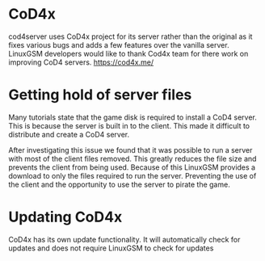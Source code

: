 # CoD4x
cod4server uses CoD4x project for its server rather than the original as it fixes various bugs and adds a few features over the vanilla server. LinuxGSM developers would like to thank Cod4x team for there work on improving CoD4 servers.
https://cod4x.me/

# Getting hold of server files
Many tutorials state that the game disk is required to install a CoD4 server. This is because the server is built in to the client. This made it difficult to distribute and create a CoD4 server. 

After investigating this issue we found that it was possible to run a server with most of the client files removed. This greatly reduces the file size and prevents the client from being used. Because of this LinuxGSM provides a download to only the files required to run the server. Preventing the use of the client and the opportunity to use the server to pirate the game.

# Updating CoD4x

CoD4x has its own update functionality. It will automatically check for updates and does not require LinuxGSM to check for updates
